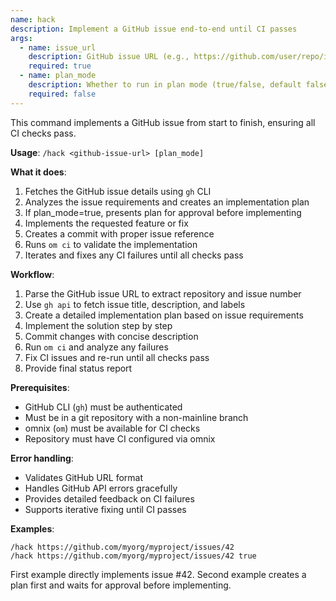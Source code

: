 ```yaml
---
name: hack
description: Implement a GitHub issue end-to-end until CI passes
args:
  - name: issue_url
    description: GitHub issue URL (e.g., https://github.com/user/repo/issues/123)
    required: true
  - name: plan_mode
    description: Whether to run in plan mode (true/false, default false)
    required: false
---
```


This command implements a GitHub issue from start to finish, ensuring all CI checks pass.

**Usage**: `/hack <github-issue-url> [plan_mode]`

**What it does**:
1. Fetches the GitHub issue details using `gh` CLI
2. Analyzes the issue requirements and creates an implementation plan
3. If plan_mode=true, presents plan for approval before implementing
4. Implements the requested feature or fix
5. Creates a commit with proper issue reference
6. Runs `om ci` to validate the implementation
7. Iterates and fixes any CI failures until all checks pass

**Workflow**:
1. Parse the GitHub issue URL to extract repository and issue number
2. Use `gh api` to fetch issue title, description, and labels
3. Create a detailed implementation plan based on issue requirements
4. Implement the solution step by step
5. Commit changes with concise description
6. Run `om ci` and analyze any failures
7. Fix CI issues and re-run until all checks pass
8. Provide final status report

**Prerequisites**:
- GitHub CLI (`gh`) must be authenticated
- Must be in a git repository with a non-mainline branch
- omnix (`om`) must be available for CI checks
- Repository must have CI configured via omnix

**Error handling**:
- Validates GitHub URL format
- Handles GitHub API errors gracefully
- Provides detailed feedback on CI failures
- Supports iterative fixing until CI passes

**Examples**:
```
/hack https://github.com/myorg/myproject/issues/42
/hack https://github.com/myorg/myproject/issues/42 true
```

First example directly implements issue #42. Second example creates a plan first and waits for approval before implementing.